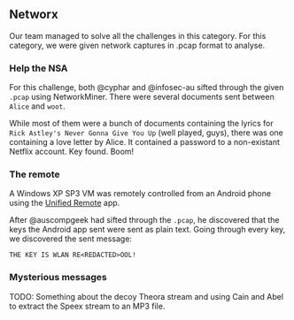 Networx
-------

Our team managed to solve all the challenges in this category.  For this category, we were given network captures in .pcap format to analyse.

### Help the NSA ###

For this challenge, both @cyphar and @infosec-au sifted through the given `.pcap` using NetworkMiner. There were several documents sent between `Alice` and `woot`.

While most of them were a bunch of documents containing the lyrics for `Rick Astley's Never Gonna Give You Up` (well played, guys), there was one containing a love letter by Alice. It contained a password to a non-existant Netflix account. Key found. Boom!

### The remote ###

A Windows XP SP3 VM was remotely controlled from an Android phone using the [Unified Remote](https://play.google.com/store/apps/details?id=com.Relmtech.Remote) app.

After @auscompgeek had sifted through the `.pcap`, he discovered that the keys the Android app sent were sent as plain text. Going through every key, we discovered the sent message:

```
THE KEY IS WLAN RE<REDACTED>OOL!
```

### Mysterious messages ###

TODO: Something about the decoy Theora stream and using Cain and Abel to extract the Speex stream to an MP3 file.
